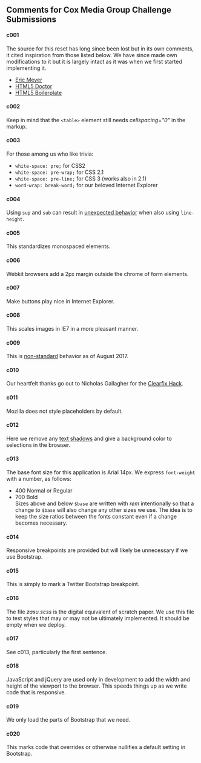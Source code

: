 ## Comments for Cox Media Group Challenge Submissions

#### c001
The source for this reset has long since been lost but in its own comments, it cited inspiration from those listed below. We have since made own modifications to it but it is largely intact as it was when we first started implementing it.
+ [Eric Meyer](http://meyerweb.com)
+ [HTML5 Doctor](http://html5doctor.com)
+ [HTML5 Boilerplate](http://html5boilerplate.com)

#### c002
Keep in mind that the ` <table> ` element still needs *cellspacing="0"* in the markup.

#### c003
For those among us who like trivia:
+ ` white-space: pre; ` for CSS2
+ ` white-space: pre-wrap; ` for CSS 2.1
+ ` white-space: pre-line; ` for CSS 3 (works also in 2.1)
+ ` word-wrap: break-word; ` for our beloved Internet Explorer

#### c004
Using ` sup ` and ` sub ` can result in [unexpected behavior](https://gist.github.com/unruthless/413930) when also using ` line-height `.

#### c005
This standardizes monospaced elements.

#### c006
Webkit browsers add a 2px margin outside the chrome of form elements.

#### c007
Make buttons play nice in Internet Explorer.

#### c008
This scales images in IE7 in a more pleasant manner.

#### c009
This is [non-standard](https://developer.mozilla.org/en-US/docs/Web/CSS/-webkit-tap-highlight-color) behavior as of August 2017.

#### c010
Our heartfelt thanks go out to Nicholas Gallagher for the [Clearfix Hack](http://nicolasgallagher.com/micro-clearfix-hack/).

#### c011
Mozilla does not style placeholders by default.

#### c012
Here we remove any [text shadows](http://twitter.com/miketaylr/status/12228805301) and give a background color to selections in the browser.

#### c013
The base font size for this application is Arial 14px. We express ` font-weight ` with a number, as follows:
+ 400 Normal or Regular
+ 700 Bold  
Sizes above and below ` $base ` are written with *rem* intentionally so that a change to  ` $base ` will also change any other sizes we use. The idea is to keep the size ratios between the fonts constant even if a change becomes necessary.

#### c014
Responsive breakpoints are provided but will likely be unnecessary if we use Bootstrap.

#### c015
This is simply to mark a Twitter Bootstrap breakpoint.

#### c016
The file *zasu.scss* is the digital equivalent of scratch paper. We use this file to test styles that may or may not be ultimately implemented. It should be empty when we deploy.

#### c017
See c013, particularly the first sentence.

#### c018
JavaScript and jQuery are used only in development to add the width and height of the viewport to the browser. This speeds things up as we write code that is responsive.

#### c019
We only load the parts of Bootstrap that we need.

#### c020
This marks code that overrides or otherwise nullifies a default setting in Bootstrap.
